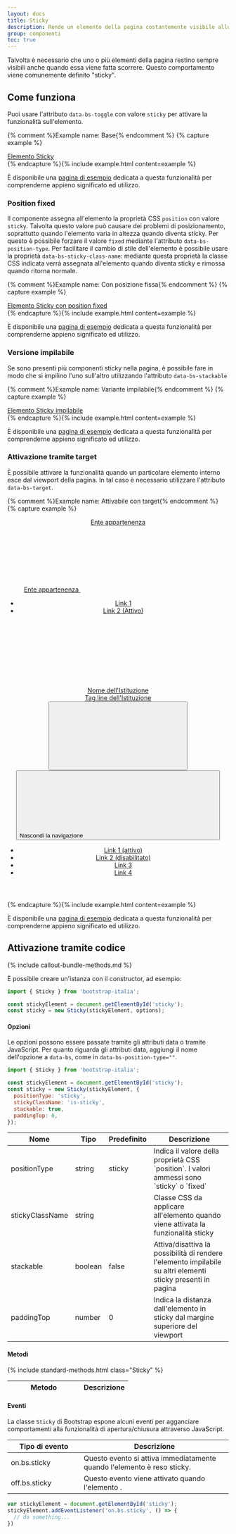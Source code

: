 ```yaml
---
layout: docs
title: Sticky
description: Rende un elemento della pagina costantemente visibile allo scorrere della pagina.
group: componenti
toc: true
---
```


<style>
  /* Style override for Documentation purposes */
 .bd-example {
   background-color: #F7F7F9;
 }
</style>

Talvolta è necessario che uno o più elementi della pagina restino sempre visibili anche quando essa viene fatta scorrere.
Questo comportamento viene comunemente definito "sticky".

## Come funziona

Puoi usare l'attributo `data-bs-toggle` con valore `sticky` per attivare la funzionalità sull'elemento.

{% comment %}Example name: Base{% endcomment %}
{% capture example %}
<div class="it-header-slim-wrapper" data-bs-toggle="sticky">
  <div class="container">
    <div class="row">
      <div class="col-12">
        <div class="it-header-slim-wrapper-content">
          <a class="d-none d-lg-block navbar-brand" href="#">Elemento Sticky</a>
        </div>
      </div>
    </div>
  </div>
</div>
{% endcapture %}{% include example.html content=example %}

È disponibile una <a href="{{ site.baseurl }}/docs/esempi/sticky/">pagina di esempio</a> dedicata a questa funzionalità per comprenderne appieno significato ed utilizzo.

### Position fixed

Il componente assegna all'elemento la proprietà CSS `position` con valore `sticky`. Talvolta questo valore può causare dei problemi di posizionamento, soprattutto quando l'elemento varia in altezza quando diventa sticky. Per questo è possibile forzare il valore `fixed` mediante l'attributo `data-bs-position-type`.
Per facilitare il cambio di stile dell'elemento è possibile usare la proprietà `data-bs-sticky-class-name`: mediante questa proprietà la classe CSS indicata verrà assegnata all'elemento quando diventa sticky e rimossa quando ritorna normale.

{% comment %}Example name: Con posizione fissa{% endcomment %}
{% capture example %}
<div class="it-header-slim-wrapper it-header-sticky" data-bs-toggle="sticky" data-bs-position-type="fixed" data-bs-target="#stickyTrigger1" data-bs-sticky-class-name="is-sticky">
  <div class="container">
    <div class="row">
      <div class="col-12">
        <div class="it-header-slim-wrapper-content">
          <a class="d-none d-lg-block navbar-brand" href="#">Elemento Sticky con position fixed</a>
        </div>
      </div>
    </div>
  </div>
</div>
{% endcapture %}{% include example.html content=example %}

È disponibile una <a href="{{ site.baseurl }}/docs/esempi/sticky/">pagina di esempio</a> dedicata a questa funzionalità per comprenderne appieno significato ed utilizzo.

### Versione impilabile

Se sono presenti più componenti sticky nella pagina, è possibile fare in modo che si impilino l'uno sull'altro utilizzando l'attributo `data-bs-stackable`

{% comment %}Example name: Variante impilabile{% endcomment %}
{% capture example %}
<div class="it-header-slim-wrapper" data-bs-toggle="sticky" data-bs-stackable="true">
  <div class="container">
    <div class="row">
      <div class="col-12">
        <div class="it-header-slim-wrapper-content">
          <a class="d-none d-lg-block navbar-brand" href="#">Elemento Sticky impilabile</a>
        </div>
      </div>
    </div>
  </div>
</div>
{% endcapture %}{% include example.html content=example %}

È disponibile una <a href="{{ site.baseurl }}/docs/esempi/sticky-stack/">pagina di esempio</a> dedicata a questa funzionalità per comprenderne appieno significato ed utilizzo.

<script>
  document.addEventListener('DOMContentLoaded', function () {
    var stickyElements = document.querySelectorAll('[data-bs-toggle="sticky"]');
    stickyElements.forEach((element) => {
      var sticky = bootstrap.Sticky.getInstance(element);
      if (sticky) {
        sticky.dispose();
      }
    });
  })  
</script>

### Attivazione tramite target

È possibile attivare la funzionalità quando un particolare elemento interno esce dal viewport della pagina.
In tal caso è necessario utilizzare l'attributo `data-bs-target`.

{% comment %}Example name: Attivabile con target{% endcomment %}
{% capture example %}
<header class="it-header-wrapper" data-bs-toggle="sticky"  data-bs-target="#stickyTrigger1">
  <div class="it-header-slim-wrapper">
    <div class="container">
      <div class="row">
        <div class="col-12">
          <div class="it-header-slim-wrapper-content">
            <a class="d-none d-lg-block navbar-brand" href="#">Ente appartenenza</a>
            <div class="nav-mobile">
              <nav aria-label="Navigazione secondaria">
                <a class="it-opener d-lg-none" data-bs-toggle="collapse" href="#menuC1" role="button" aria-expanded="false" aria-controls="menuC1">
                  <span>Ente appartenenza</span>
                  <svg class="icon" aria-hidden="true">
                    <use href="/dist/svg/sprites.svg#it-expand"></use>
                  </svg>
                </a>
                <div class="link-list-wrapper collapse" id="menuC1">
                  <ul class="link-list">
                    <li><a class="dropdown-item list-item" href="#">Link 1</a></li>
                    <li><a class="list-item active" href="#" aria-current="page">Link 2 (Attivo)</a></li>
                  </ul>
                </div>
              </nav>
            </div>
          </div>
        </div>
      </div>
    </div>
  </div>
  <div class="it-nav-wrapper">
    <div class="it-header-center-wrapper">
      <div class="container">
        <div class="row">
          <div class="col-12">
            <div class="it-header-center-content-wrapper">
              <div class="it-brand-wrapper">
                <a href="#">
                  <svg class="icon" aria-hidden="true">
                    <use href="/dist/svg/sprites.svg#it-pa"></use>
                  </svg>
                  <div class="it-brand-text">
                    <div class="it-brand-title">Nome dell'Istituzione</div>
                    <div class="it-brand-tagline d-none d-md-block">Tag line dell'Istituzione</div>
                  </div>
                </a>
              </div>
            </div>
          </div>
        </div>
      </div>
    </div>
    <div class="it-header-navbar-wrapper" id="stickyTrigger1">
      <div class="container">
        <div class="row">
          <div class="col-12">
            <!--start nav-->
            <nav class="navbar navbar-expand-lg has-megamenu" aria-label="Navigazione principale">
              <button class="custom-navbar-toggler" type="button" aria-controls="navC1" aria-label="Mostra/Nascondi la navigazione" data-bs-toggle="navbarcollapsible" data-bs-target="#navC1">
                <svg class="icon"><use href="{{ site.baseurl }}/dist/svg/sprites.svg#it-burger"></use></svg>
              </button>
              <div class="navbar-collapsable" id="navC1" tabindex="-1">
                <div class="overlay fade"></div>
                <div class="close-div">
                  <button class="btn close-menu" type="button">
                    <span class="visually-hidden">Nascondi la navigazione</span>
                    <svg class="icon"><use href="{{ site.baseurl }}/dist/svg/sprites.svg#it-close-big"></use></svg>
                  </button>
                </div>
                <div class="menu-wrapper">
                  <ul class="navbar-nav">
                    <li class="nav-item active"><a class="nav-link active" href="#" aria-current="page"><span>Link 1 (attivo)</span></a></li>
                    <li class="nav-item"><a class="nav-link disabled" href="#" aria-disabled="true"><span>Link 2 (disabilitato)</span></a></li>
                    <li class="nav-item"><a class="nav-link" href="#"><span>Link 3</span></a></li>
                    <li class="nav-item"><a class="nav-link" href="#"><span>Link 4</span></a></li>                    
                  </ul>
                </div>
              </div>
            </nav>
          </div>
        </div>
      </div>
    </div>
  </div>
</header>
{% endcapture %}{% include example.html content=example %}

È disponibile una <a href="{{ site.baseurl }}/docs/esempi/sticky-target/">pagina di esempio</a> dedicata a questa funzionalità per comprenderne appieno significato ed utilizzo.

## Attivazione tramite codice

{% include callout-bundle-methods.md %}

È possibile creare un'istanza con il constructor, ad esempio:

```js
import { Sticky } from 'bootstrap-italia';

const stickyElement = document.getElementById('sticky');
const sticky = new Sticky(stickyElement, options);
```

#### Opzioni

Le opzioni possono essere passate tramite gli attributi data o tramite JavaScript. Per quanto riguarda gli attributi data, aggiungi il nome dell'opzione a `data-bs`, come in `data-bs-position-type=""`.

```js
import { Sticky } from 'bootstrap-italia';

const stickyElement = document.getElementById('sticky');
const sticky = new Sticky(stickyElement, {
  positionType: 'sticky',
  stickyClassName: 'is-sticky',
  stackable: true,
  paddingTop: 0,
});
```

<div class="table-responsive">
  <table class="table table-bordered table-striped">
    <thead>
      <tr>
        <th style="width: 100px;">Nome</th>
        <th style="width: 50px;">Tipo</th>
        <th style="width: 50px;">Predefinito</th>
        <th>Descrizione</th>
      </tr>
    </thead>
    <tbody>
      <tr>
        <td>positionType</td>
        <td>string</td>
        <td>sticky</td>
        <td>Indica il valore della proprietà CSS `position`. I valori ammessi sono `sticky` o `fixed`</td>
      </tr>
      <tr>
        <td>stickyClassName</td>
        <td>string</td>
        <td></td>
        <td>Classe CSS da applicare all'elemento quando viene attivata la funzionalità sticky</td>
      </tr>
      <tr>
        <td>stackable</td>
        <td>boolean</td>
        <td>false</td>
        <td>Attiva/disattiva la possibilità di rendere l'elemento impilabile su altri elementi sticky presenti in pagina</td>
      </tr>
      <tr>
        <td>paddingTop</td>
        <td>number</td>
        <td>0</td>
        <td>Indica la distanza dall'elemento in sticky dal margine superiore del viewport</td>
      </tr>
    </tbody>
  </table>
</div>

#### Metodi

<div class="table-responsive">
  <table class="table table-bordered table-striped">
    <thead>
      <tr>
        <th style="width: 150px;">Metodo</th>
        <th>Descrizione</th>
      </tr>
    </thead>
    <tbody>
      {% include standard-methods.html class="Sticky" %}
    </tbody>
  </table>
</div>

#### Eventi

La classe `Sticky` di Bootstrap espone alcuni eventi per agganciare comportamenti alla funzionalità di apertura/chiusura attraverso JavaScript.

<div class="table-responsive">
  <table class="table table-bordered table-striped">
    <thead>
      <tr>
        <th style="width: 150px;">Tipo di evento</th>
        <th>Descrizione</th>
      </tr>
    </thead>
    <tbody>
      <tr>
        <td>on.bs.sticky</td>
        <td>Questo evento si attiva immediatamente quando l'elemento è reso sticky.</td>
      </tr>
      <tr>
        <td>off.bs.sticky</td>
        <td>Questo evento viene attivato quando l'elemento .</td>
      </tr>
    </tbody>
  </table>
</div>

```js
var stickyElement = document.getElementById('sticky');
stickyElement.addEventListener('on.bs.sticky', () => {
  // do something...
})
```
